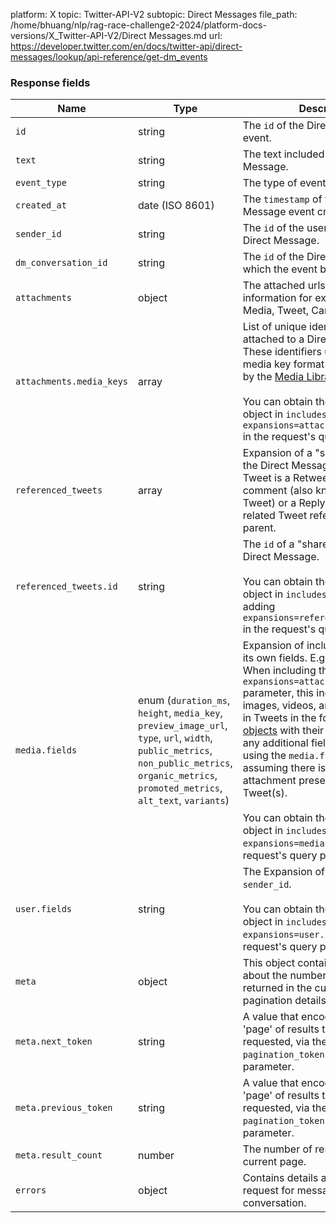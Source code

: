 platform: X
topic: Twitter-API-V2
subtopic: Direct Messages
file_path: /home/bhuang/nlp/rag-race-challenge2-2024/platform-docs-versions/X_Twitter-API-V2/Direct Messages.md
url: https://developer.twitter.com/en/docs/twitter-api/direct-messages/lookup/api-reference/get-dm_events


### Response fields

| Name | Type | Description |
| --- | --- | --- |
| `id` | string | The `id` of the Direct Message event. |
| `text` | string | The text included in the Direct Message. |
| `event_type` | string | The type of event. |
| `created_at` | date (ISO 8601) | The `timestamp` of the Direct Message event creation. |
| `sender_id` | string | The `id` of the user who sent the Direct Message. |
| `dm_conversation_id` | string | The `id` of the Direct Message to which the event belongs. |
| `attachments` | object | The attached urls and media information for expansion. E.g. Media, Tweet, Card |
| `attachments.media_keys` | array | List of unique identifiers of media attached to a Direct Message. These identifiers use the same media key format as those returned by the [Media Library](https://developer.twitter.com/en/docs/ads/creatives/guides/media-library).  <br>  <br>You can obtain the expanded object in `includes.media` by adding `expansions=attachments.media_keys` in the request's query parameter. |
| `referenced_tweets` | array | Expansion of a "shared" Tweet in the Direct Message. If the parent Tweet is a Retweet, a Retweet with comment (also known as Quoted Tweet) or a Reply, it will include the related Tweet referenced to by its parent. |
| `referenced_tweets.id` | string | The `id` of a "shared" Tweet in the Direct Message.  <br>  <br>You can obtain the expanded object in `includes.tweets` by adding `expansions=referenced_tweets.id` in the request's query parameter. |
| `media.fields` | enum (`duration_ms`, `height`, `media_key`, `preview_image_url`, `type`, `url`, `width`, `public_metrics`, `non_public_metrics`, `organic_metrics`, `promoted_metrics`, `alt_text`, `variants`) | Expansion of included media with its own fields. E.g. url, size, etc. When including the `expansions=attachments.media_keys` parameter, this includes a list of images, videos, and GIFs included in Tweets in the form of [media objects](https://developer.twitter.com/en/docs/twitter-api/data-dictionary/object-model/media) with their default fields and any additional fields requested using the `media.fields` parameter, assuming there is a media attachment present in the returned Tweet(s).  <br>  <br>You can obtain the expanded object in `includes.media` by adding `expansions=media.fields` in the request's query parameter. |
| `user.fields` | string | The Expansion of user object via `sender_id`.  <br>  <br>You can obtain the expanded object in `includes.users` by adding `expansions=user.fields` in the request's query parameter. |
| `meta` | object | This object contains information about the number of messages returned in the current request and pagination details. |
| `meta.next_token` | string | A value that encodes the next 'page' of results that can be requested, via the `pagination_token` request parameter. |
| `meta.previous_token` | string | A value that encodes the previous 'page' of results that can be requested, via the `pagination_token` request parameter. |
| `meta.result_count` | number | The number of results in the current page. |
| `errors` | object | Contains details about errors in a request for messages in a specified conversation. |